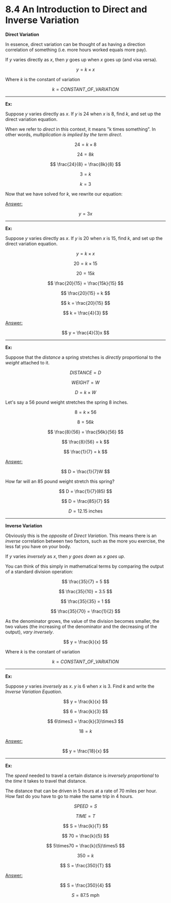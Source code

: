 # 8.4 An Introduction to Direct and Inverse Variation

**Direct Variation**

In essence, direct variation can be thought of as having a direction correlation
of something (i.e. more hours worked equals more pay).

If $y$ varies directly as $x$, then $y$ goes up when $x$ goes up (and visa
versa).

$$ y = k \times x $$

Where $k$ is the constant of variation

$$ k = CONSTANT\_OF\_VARIATION $$

---

**Ex:**

Suppose $y$ varies directly as $x$. If $y$ is $24$ when $x$ is $8$, find $k$,
and set up the direct variation equation.

When we refer to _direct_ in this context, it means "k times something". In
other words, _multiplication is implied by the term direct_.

$$ 24 = k \times 8 $$

$$ 24 = 8k $$

$$ \frac{24}{8} = \frac{8k}{8} $$

$$ 3 = k $$

$$ k = 3 $$

Now that we have solved for $k$, we rewrite our equation:

<ins>Answer:</ins>

$$ y = 3x $$

---

**Ex:**

Suppose $y$ varies directly as $x$. If $y$ is $20$ when $x$ is $15$, find $k$,
and set up the direct variation equation.

$$ y = k \times x  $$

$$ 20 = k \times 15 $$

$$ 20 = 15k $$

$$ \frac{20}{15} = \frac{15k}{15} $$

$$ \frac{20}{15} = k $$

$$ k = \frac{20}{15} $$

$$ k = \frac{4}{3} $$

<ins>Answer:</ins>

$$ y = \frac{4}{3}x $$

---

**Ex:**

Suppose that the _distance_ a spring stretches is _directly_ proportional to the
_weight_ attached to it.

$$ DISTANCE = D $$

$$ WEIGHT = W $$

$$ D = k \times W $$

Let's say a $56$ pound weight stretches the spring $8$ inches.

$$ 8 = k \times 56 $$

$$ 8 = 56k $$

$$ \frac{8}{56} = \frac{56k}{56} $$

$$ \frac{8}{56} = k $$

$$ \frac{1}{7} = k $$

<ins>Answer:</ins>

$$ D = \frac{1}{7}W $$

How far will an $85$ pound weight stretch this spring?

$$ D = \frac{1}{7}(85) $$

$$ D = \frac{85}{7} $$

$$ D = 12.15 \text{ inches} $$

---

**Inverse Variation**

Obviously this is the _opposite_ of _Direct Variation_. This means there is an
_inverse_ correlation between two factors, such as the more you exercise, the
less fat you have on your body.

If $y$ varies _inversely_ as $x$, then $y$ _goes down_ as $x$ _goes up_.

You can think of this simply in mathematical terms by comparing the output of a
standard division operation:

$$ \frac{35}{7} = 5 $$

$$ \frac{35}{10} = 3.5 $$

$$ \frac{35}{35} = 1 $$

$$ \frac{35}{70} = \frac{1}{2} $$

As the denominator grows, the value of the division becomes smaller, the two
values (the increasing of the denominator and the decreasing of the output),
_vary inversely_.

$$ y = \frac{k}{x} $$

Where $k$ is the constant of variation

$$ k = CONSTANT\_OF\_VARIATION $$

---

**Ex:**

Suppose $y$ varies _inversely_ as $x$. $y$ is $6$ when $x$ is $3$. Find $k$ and
write the _Inverse Variation Equation_.

$$ y = \frac{k}{x} $$

$$ 6 = \frac{k}{3} $$

$$ 6\times3 = \frac{k}{3}\times3 $$

$$ 18 = k $$

<ins>Answer:</ins>

$$ y = \frac{18}{x} $$

---

**Ex:**

The _speed_ needed to travel a certain distance is _inversely proportional_ to
the _time_ it takes to travel that distance.

The distance that can be driven in $5$ hours at a rate of $70$ miles per hour.
How fast do you have to go to make the same trip in $4$ hours.

$$ SPEED = S $$

$$ TIME = T $$

$$ S = \frac{k}{T} $$

$$ 70 = \frac{k}{5} $$

$$ 5\times70 = \frac{k}{5}\times5 $$

$$ 350 = k $$

$$ S = \frac{350}{T} $$

<ins>Answer:</ins>

$$ S = \frac{350}{4} $$

$$ S = 87.5\text{ mph} $$
